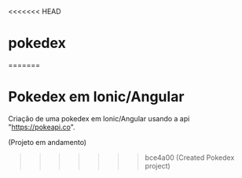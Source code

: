 <<<<<<< HEAD
# pokedex
=======
# Pokedex em Ionic/Angular 

Criação de uma pokedex em Ionic/Angular usando a api "https://pokeapi.co". 

(Projeto em andamento)
>>>>>>> bce4a00 (Created Pokedex project)
